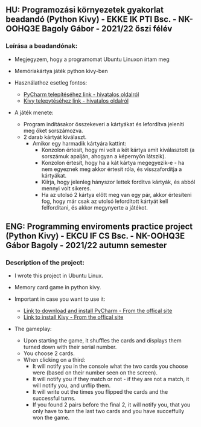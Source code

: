 ## HU: Programozási környezetek gyakorlat beadandó (Python Kivy) - EKKE IK PTI Bsc. - NK-OOHQ3E Bagoly Gábor - 2021/22 őszi félév
### Leírása a beadandónak:
  - Megjegyzem, hogy a programomat Ubuntu Linuxon írtam meg 
  - Memóriakártya játék python kivy-ben
  - Használathoz esetleg fontos:
    - [PyCharm telepítéséhez link - hivatalos oldalról](https://www.jetbrains.com/pycharm/download/)
    - [Kivy telepytéséhez link - hivatalos oldalról](https://kivy.org/doc/stable/gettingstarted/installation.html)

  - A játék menete:
    - Program indításakor összekeveri a kártyákat és lefordítva jeleníti meg őket sorszámozva.
    - 2 darab kártyát kiválaszt.
      - Amikor egy harmadik kártyára kattint:
        - Konzolon értesít, hogy mi volt a két kártya amit kiválasztott (a sorszámuk apalján, ahogyan a képernyőn látszik).
        - Konzolon értesít, hogy ha a kát kártya megegyezik-e - ha nem egyeznek meg akkor értesít róla, és visszafordítja a kártyákat.
        - Kiírja, hogy jelenleg hányszor lettek fordítva kártyák, és abból mennyi volt sikeres.
        - Ha az utolsó 2 kártya előtt meg van egy pár, akkor értesíteni fog, hogy már csak az utolsó lefordított kártyát kell felfordítani, és akkor megynyerte a játékot.

## ENG: Programming enviroments practice project (Python Kivy) - EKCU IF CS Bsc. - NK-OOHQ3E Gábor Bagoly - 2021/22 autumn semester
### Description of the project:
  - I wrote this project in Ubuntu Linux.
  - Memory card game in python kivy.
  - Important in case you want to use it:
    - [Link to download and install PyCharm - From the offical site](https://www.jetbrains.com/pycharm/download/)
    - [Link to install Kivy - From the offical site](https://kivy.org/doc/stable/gettingstarted/installation.html) 
  
  - The gameplay:
	  - Upon starting the game, it shuffles the cards and displays them turned down with their serial number.
	  - You choose 2 cards.
	  - When clicking on a third:
	    - It will notify you in the console what the two cards you choose were (based on their number seen on the screen).
	    - It will notify you if they match or not - if they are not a match, it will notify you, and unflip them.
	    - It will write out the times you flipped the cards and the successful turns.
	    - If you found 2 pairs before the final 2, it will notify you, that you only have to turn the last two cards and you have succeffully won the game.
